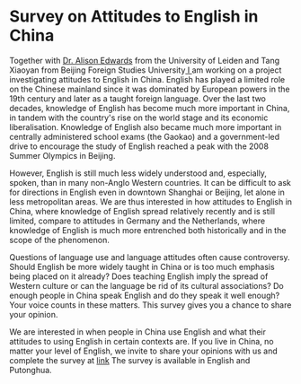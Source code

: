 # Survey on Attitudes to English in China

Together with [Dr. Alison Edwards](http://www.theroguelinguist.com/) from the University of Leiden and Tang Xiaoyan from Beijing Foreign Studies University[ I ](https://sites.google.com/site/rflinguistics/)am working on a project investigating attitudes to English in China. English has played a limited role on the Chinese mainland since it was dominated by European powers in the 19th century and later as a taught foreign language. Over the last two decades, knowledge of English has become much more important in China, in tandem with the country's rise on the world stage and its economic liberalisation. Knowledge of English also became much more important in centrally administered school exams (the Gaokao) and a government-led drive to encourage the study of English reached a peak with the 2008 Summer Olympics in Beijing.

However, English is still much less widely understood and, especially, spoken, than in many non-Anglo Western countries. It can be difficult to ask for directions in English even in downtown Shanghai or Beijing, let alone in less metropolitan areas. We are thus interested in how attitudes to English in China, where knowledge of English spread relatively recently and is still limited, compare to attitudes in Germany and the Netherlands, where knowledge of English is much more entrenched both historically and in the scope of the phenomenon.

Questions of language use and language attitudes often cause controversy. Should English be more widely taught in China or is too much emphasis being placed on it already? Does teaching English imply the spread of Western culture or can the language be rid of its cultural associations? Do enough people in China speak English and do they speak it well enough?  Your voice counts in these matters. This survey gives you a chance to share your opinion.

We are interested in when people in China use English and what their attitudes to using English in certain contexts are. If you live in China, no matter your level of English, we invite to share your opinions with us and complete the survey at [link]() The survey is available in English and Putonghua.

